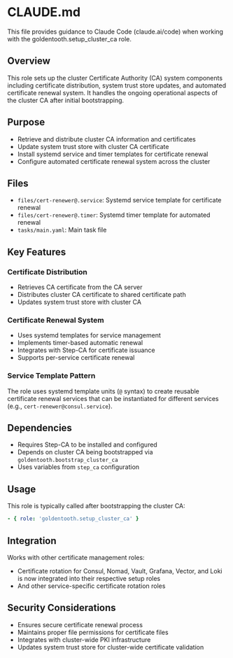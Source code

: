 # CLAUDE.md

This file provides guidance to Claude Code (claude.ai/code) when working with the goldentooth.setup_cluster_ca role.

## Overview

This role sets up the cluster Certificate Authority (CA) system components including certificate distribution, system trust store updates, and automated certificate renewal system. It handles the ongoing operational aspects of the cluster CA after initial bootstrapping.

## Purpose

- Retrieve and distribute cluster CA information and certificates
- Update system trust store with cluster CA certificate  
- Install systemd service and timer templates for certificate renewal
- Configure automated certificate renewal system across the cluster

## Files

- `files/cert-renewer@.service`: Systemd service template for certificate renewal
- `files/cert-renewer@.timer`: Systemd timer template for automated renewal
- `tasks/main.yaml`: Main task file

## Key Features

### Certificate Distribution
- Retrieves CA certificate from the CA server
- Distributes cluster CA certificate to shared certificate path
- Updates system trust store with cluster CA

### Certificate Renewal System  
- Uses systemd templates for service management
- Implements timer-based automatic renewal
- Integrates with Step-CA for certificate issuance
- Supports per-service certificate renewal

### Service Template Pattern
The role uses systemd template units (`@` syntax) to create reusable certificate renewal services that can be instantiated for different services (e.g., `cert-renewer@consul.service`).

## Dependencies

- Requires Step-CA to be installed and configured
- Depends on cluster CA being bootstrapped via `goldentooth.bootstrap_cluster_ca`
- Uses variables from `step_ca` configuration

## Usage

This role is typically called after bootstrapping the cluster CA:
```yaml
- { role: 'goldentooth.setup_cluster_ca' }
```

## Integration

Works with other certificate management roles:
- Certificate rotation for Consul, Nomad, Vault, Grafana, Vector, and Loki is now integrated into their respective setup roles
- And other service-specific certificate rotation roles

## Security Considerations

- Ensures secure certificate renewal process
- Maintains proper file permissions for certificate files
- Integrates with cluster-wide PKI infrastructure
- Updates system trust store for cluster-wide certificate validation
